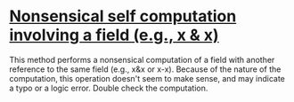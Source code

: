 # [Nonsensical self computation involving a field (e.g., x & x)](https://spotbugs.readthedocs.io/en/latest/bugDescriptions.html#SA_FIELD_SELF_COMPUTATION)

 This method performs a nonsensical computation of a field with another
reference to the same field (e.g., x&x or x-x). Because of the nature
of the computation, this operation doesn't seem to make sense,
and may indicate a typo or
a logic error.  Double check the computation.